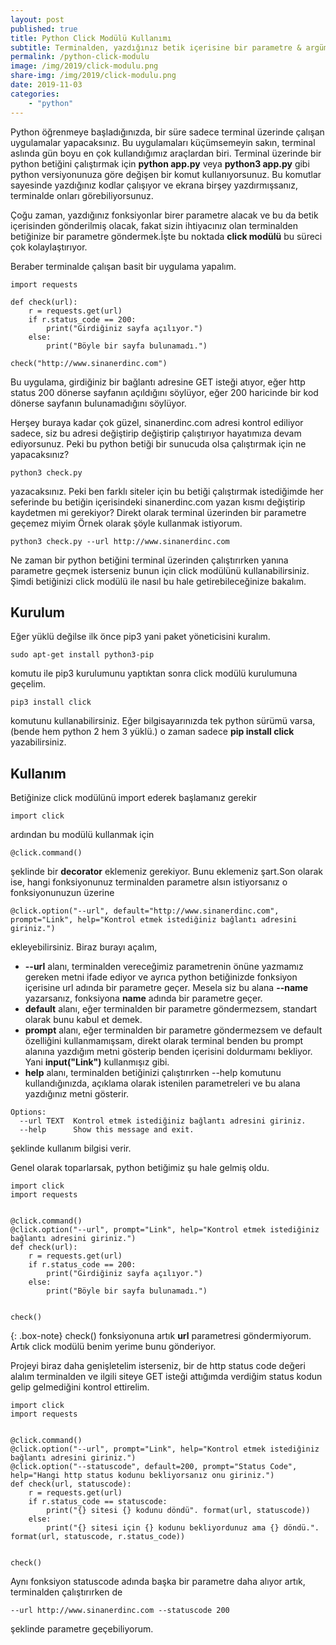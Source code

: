 ```yaml
---
layout: post
published: true
title: Python Click Modülü Kullanımı
subtitle: Terminalden, yazdığınız betik içerisine bir parametre & argüman göndermek için rahatlıkla kullanabileceğiniz bir paket.
permalink: /python-click-modulu
image: /img/2019/click-modulu.png
share-img: /img/2019/click-modulu.png
date: 2019-11-03
categories:
    - "python"
---
```


Python öğrenmeye başladığınızda, bir süre sadece terminal üzerinde çalışan uygulamalar yapacaksınız. Bu uygulamaları küçümsemeyin sakın, terminal aslında gün boyu en çok kullandığımız araçlardan biri. 
Terminal üzerinde bir python betiğini çalıştırmak için
**python app.py** veya **python3 app.py** gibi python versiyonunuza göre değişen bir komut kullanıyorsunuz. Bu komutlar sayesinde yazdığınız kodlar çalışıyor ve ekrana birşey yazdırmışsanız, terminalde onları görebiliyorsunuz. 

Çoğu zaman, yazdığınız fonksiyonlar birer parametre alacak ve bu da betik içerisinden gönderilmiş olacak, fakat sizin ihtiyacınız olan terminalden betiğinize bir parametre göndermek.İşte bu noktada **click modülü** bu süreci çok kolaylaştırıyor.

Beraber terminalde çalışan basit bir uygulama yapalım.

```
import requests

def check(url):   
    r = requests.get(url)  
    if r.status_code == 200:  
        print("Girdiğiniz sayfa açılıyor.")  
    else:  
        print("Böyle bir sayfa bulunamadı.")

check("http://www.sinanerdinc.com")
```     
Bu uygulama, girdiğiniz bir bağlantı adresine GET isteği atıyor, eğer http status 200 dönerse sayfanın açıldığını söylüyor, eğer 200 haricinde bir kod dönerse sayfanın bulunamadığını söylüyor.

Herşey buraya kadar çok güzel, sinanerdinc.com adresi kontrol ediliyor sadece, siz bu adresi değiştirip değiştirip çalıştırıyor hayatımıza devam ediyorsunuz.  Peki bu python betiği bir sunucuda olsa çalıştırmak için ne yapacaksınız?
```
python3 check.py
```
yazacaksınız. Peki ben farklı siteler için bu betiği çalıştırmak istediğimde her seferinde bu betiğin içerisindeki sinanerdinc.com yazan kısmı değiştirip kaydetmen mi gerekiyor? Direkt olarak terminal üzerinden bir parametre geçemez miyim Örnek olarak şöyle kullanmak istiyorum.
```
python3 check.py --url http://www.sinanerdinc.com
```
Ne zaman bir python betiğini terminal üzerinden çalıştırırken yanına parametre geçmek isterseniz bunun için click modülünü kullanabilirsiniz. Şimdi betiğinizi click modülü ile nasıl bu hale getirebileceğinize bakalım.

## Kurulum
Eğer yüklü değilse ilk önce pip3 yani paket yöneticisini kuralım.

```
sudo apt-get install python3-pip
```

komutu ile pip3 kurulumunu yaptıktan sonra click modülü kurulumuna geçelim.
```
pip3 install click
```
komutunu kullanabilirsiniz. Eğer bilgisayarınızda tek python sürümü varsa, (bende hem python 2 hem 3 yüklü.) o zaman sadece **pip install click** yazabilirsiniz.

## Kullanım
Betiğinize click modülünü import ederek başlamanız gerekir
```
import click
```
ardından bu modülü kullanmak için
```
@click.command()
```
şeklinde bir **decorator** eklemeniz gerekiyor. Bunu eklemeniz şart.Son olarak ise, hangi fonksiyonunuz terminalden parametre alsın istiyorsanız o fonksiyonunuzun üzerine
```
@click.option("--url", default="http://www.sinanerdinc.com", prompt="Link", help="Kontrol etmek istediğiniz bağlantı adresini giriniz.")
```
ekleyebilirsiniz. Biraz burayı açalım,
 - **--url** alanı, terminalden vereceğimiz parametrenin önüne yazmamız gereken metni ifade ediyor ve ayrıca python betiğinizde fonksiyon içerisine url adında bir parametre geçer. Mesela siz bu alana **--name** yazarsanız, fonksiyona **name** adında bir parametre geçer.
  - **default** alanı, eğer terminalden bir parametre göndermezsem, standart olarak bunu kabul et demek.
  - **prompt** alanı, eğer terminalden bir parametre göndermezsem ve default özelliğini kullanmamışsam, direkt olarak terminal benden bu prompt alanına yazdığım metni gösterip benden içerisini doldurmamı bekliyor. Yani **input("Link")** kullanmışız gibi.
  - **help** alanı, terminalden betiğinizi çalıştırırken --help komutunu kullandığınızda, açıklama olarak istenilen parametreleri ve bu alana yazdığınız metni gösterir.
```
Options:
  --url TEXT  Kontrol etmek istediğiniz bağlantı adresini giriniz.
  --help      Show this message and exit.
```
şeklinde kullanım bilgisi verir.

Genel olarak toparlarsak, python betiğimiz şu hale gelmiş oldu.
```
import click  
import requests  
  
  
@click.command()  
@click.option("--url", prompt="Link", help="Kontrol etmek istediğiniz bağlantı adresini giriniz.")  
def check(url):  
    r = requests.get(url)  
    if r.status_code == 200:  
        print("Girdiğiniz sayfa açılıyor.")  
    else:  
        print("Böyle bir sayfa bulunamadı.")
  
  
check()
```

{: .box-note}
check() fonksiyonuna artık **url** parametresi göndermiyorum. Artık click modülü benim yerime bunu gönderiyor.

Projeyi biraz daha genişletelim isterseniz, bir de http status code değeri alalım terminalden ve ilgili siteye GET isteği attığımda verdiğim status kodun gelip gelmediğini kontrol ettirelim.

```
import click
import requests


@click.command()
@click.option("--url", prompt="Link", help="Kontrol etmek istediğiniz bağlantı adresini giriniz.")
@click.option("--statuscode", default=200, prompt="Status Code", help="Hangi http status kodunu bekliyorsanız onu giriniz.")
def check(url, statuscode):
    r = requests.get(url)
    if r.status_code == statuscode:
        print("{} sitesi {} kodunu döndü". format(url, statuscode))
    else:
        print("{} sitesi için {} kodunu bekliyordunuz ama {} döndü.". format(url, statuscode, r.status_code))


check()
```

Aynı fonksiyon statuscode adında başka bir parametre daha alıyor artık, terminalden çalıştırırken de

```
--url http://www.sinanerdinc.com --statuscode 200
```
şeklinde parametre geçebiliyorum.
